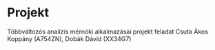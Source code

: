 # Projekt
Többváltozós analízis mérnöki alkalmazásai projekt feladat
Csuta Ákos Koppány (A754ZN), Dobák Dávid (XX34G7)
